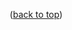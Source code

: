 <!-- BEGIN_DOCS -->
<div align="center">

<a name="readme-top"></a>

</div>

<p align="right">(<a href="#readme-top">back to top</a>)</p>
<!-- END_DOCS -->
